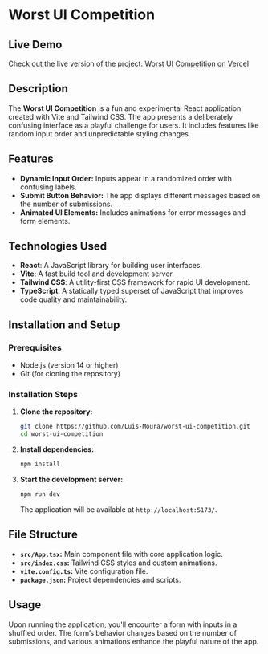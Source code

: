 # Worst UI Competition

## Live Demo
Check out the live version of the project: [Worst UI Competition on Vercel](https://worst-ui-competition.vercel.app/)

## Description
The **Worst UI Competition** is a fun and experimental React application created with Vite and Tailwind CSS. The app presents a deliberately confusing interface as a playful challenge for users. It includes features like random input order and unpredictable styling changes.

## Features
- **Dynamic Input Order:** Inputs appear in a randomized order with confusing labels.
- **Submit Button Behavior:** The app displays different messages based on the number of submissions.
- **Animated UI Elements:** Includes animations for error messages and form elements.

## Technologies Used
- **React**: A JavaScript library for building user interfaces.
- **Vite**: A fast build tool and development server.
- **Tailwind CSS**: A utility-first CSS framework for rapid UI development.
- **TypeScript**: A statically typed superset of JavaScript that improves code quality and maintainability.

## Installation and Setup

### Prerequisites
- Node.js (version 14 or higher)
- Git (for cloning the repository)

### Installation Steps
1. **Clone the repository:**
    ```bash
    git clone https://github.com/Luis-Moura/worst-ui-competition.git
    cd worst-ui-competition
    ```

2. **Install dependencies:**
    ```bash
    npm install
    ```

3. **Start the development server:**
    ```bash
    npm run dev
    ```
    The application will be available at `http://localhost:5173/`.

## File Structure
- **`src/App.tsx`:** Main component file with core application logic.
- **`src/index.css`:** Tailwind CSS styles and custom animations.
- **`vite.config.ts`:** Vite configuration file.
- **`package.json`:** Project dependencies and scripts.

## Usage
Upon running the application, you'll encounter a form with inputs in a shuffled order. The form’s behavior changes based on the number of submissions, and various animations enhance the playful nature of the app.
